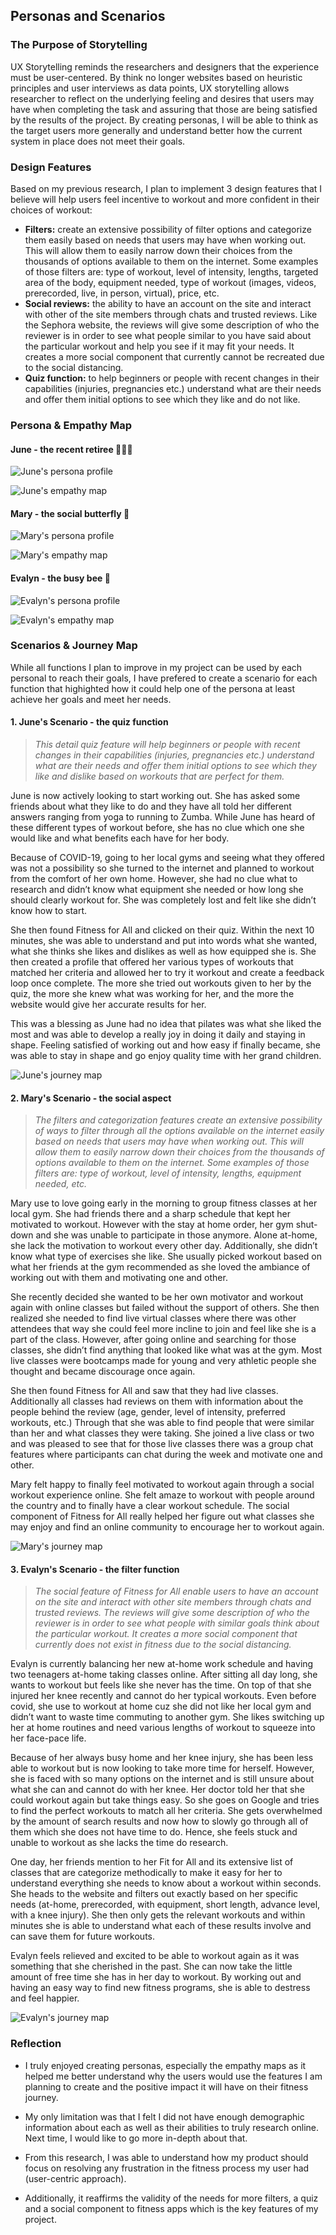 ## Personas and Scenarios

### The Purpose of Storytelling

UX Storytelling reminds the researchers and designers that the experience must be user-centered. By think no longer websites based on heuristic principles and user interviews as data points, UX storytelling allows researcher to reflect on the underlying feeling and desires that users may have when completing the task and assuring that those are being satisfied by the results of the project. By creating personas, I will be able to think as the target users more generally and understand better how the current system in place does not meet their goals.

### Design Features 

Based on my previous research, I plan to implement 3 design features that I believe will help users feel incentive to workout and more confident in their choices of workout: 
* **Filters:** create an extensive possibility of filter options and categorize them easily based on needs that users may have when working out. This will allow them to  easily narrow down their choices from the thousands of options available to them on the internet. Some examples of those filters are: type of workout, level of intensity, lengths, targeted area of the body, equipment needed, type of workout (images, videos, prerecorded, live, in person, virtual), price, etc.
* **Social reviews:** the ability to have an account on the site and interact with other of the site members through chats and trusted reviews. Like the Sephora website, the reviews will give some description of who the reviewer is in order to see what people similar to you have said about the particular workout and help you see if it may fit your needs. It creates a more social component that currently cannot be recreated due to the social distancing. 
* **Quiz function:** to help beginners or people with recent changes in their capabilities (injuries, pregnancies etc.) understand what are their needs and offer them initial options to see which they like and do not like. 

### Persona & Empathy Map

#### June - the recent retiree  :family_woman_girl_boy:
![June's persona profile](./june_p.png)

![June's empathy map](./june_em.png)

#### Mary - the social butterfly  :butterfly: 
![Mary's persona profile](./mary_p.png)

![Mary's empathy map](./mary_em.png)

#### Evalyn - the busy bee  :honeybee: 
![Evalyn's persona profile](./evalyn_p.png)

![Evalyn's empathy map](./evalyn_em.png)

### Scenarios & Journey Map

While all functions I plan to improve in my project can be used by each personal to reach their goals, I have prefered to create a scenario for each function that highighted how it could help one of the persona at least achieve her goals and meet her needs. 

#### 1. June's Scenario - the quiz function

> *This detail quiz feature will help beginners or people with recent changes in their capabilities (injuries, pregnancies etc.) understand what are their needs and offer them initial options to see which they like and dislike based on workouts that are perfect for them.*

June is now actively looking to start working out. She has asked some friends about what they like to do and they have all told her different answers ranging from yoga to running to Zumba. While June has heard of these different types of workout before, she has no clue which one she would like and what benefits each have for her body.

 Because of COVID-19, going to her local gyms and seeing what they offered was not a possibility so she turned to the internet and planned to workout from the comfort of her own home. However, she had no clue what to research and didn’t know what equipment she needed or how long she should clearly workout for. She was completely lost and felt like she didn’t know how to start. 

She then found Fitness for All and clicked on their quiz. Within the next 10 minutes, she was able to understand and put into words what she wanted, what she thinks she likes and dislikes as well as how equipped she is. She then created a profile that offered her various types of workouts that matched her criteria and allowed her to try it workout and create a feedback loop once complete. The more she tried out workouts given to her by the quiz, the more she knew what was working for her, and the more the website would give her accurate results for her. 

This was a blessing as June had no idea that pilates was what she liked the most and was able to develop a really joy in doing it daily and staying in shape. Feeling satisfied of working out and how easy if finally became, she was able to stay in shape and go enjoy quality time with her grand children. 

![June's journey map](./june_j.png)

#### 2. Mary's Scenario - the social aspect

> *The filters and categorization features create an extensive possibility of ways to filter through all the  options available on the internet easily based on needs that users may have when working out. This will allow them to easily narrow down their choices from the thousands of options available to them on the internet. Some examples of those filters are: type of workout, level of intensity, lengths, equipment needed, etc.* 

Mary use to love going early in the morning to group fitness classes at her local gym. She had friends there and a sharp schedule that kept her motivated to workout. However with the stay at home order, her gym shut-down and she was unable to participate in those anymore. Alone at-home, she lack the motivation to workout every other day. Additionally, she didn’t know what type of exercises she like. She usually picked workout based on what her friends at the gym recommended as she loved the ambiance of working out with them and motivating one and other. 

She recently decided she wanted to be her own motivator and workout again with online classes but failed without the support of others. She then realized she needed to find live virtual classes where there was other attendees that way she could feel more incline to join and feel like she is a part of the class. However, after going online and searching for those classes, she didn’t find anything that looked like what was at the gym. Most live classes were bootcamps made for young and very athletic people she thought and became discourage once again. 

She then found Fitness for All and saw that they had live classes. Additionally all classes had reviews on them with information about the people behind the review (age, gender, level of intensity, preferred workouts, etc.) Through that she was able to find people that were similar than her and what classes they were taking. She joined a live class or two and was pleased to see that for those live classes there was a group chat features where participants can chat during the week and motivate one and other. 

Mary felt happy to finally feel motivated to workout again through a social workout experience online. She felt amaze to workout with people around the country and to finally have a clear workout schedule. The social component of Fitness for All really helped her figure out what classes she may enjoy and find an online community to encourage her to workout again. 

![Mary's journey map](./mary_j.png)

#### 3. Evalyn's Scenario - the filter function
 
 > *The social feature of Fitness for All enable users to have an account on the site and interact with other  site members through chats and trusted reviews. The reviews will give some description of who the reviewer is in order to see what people with similar goals think about the particular workout. It creates a more social component that currently does not exist in fitness due to the social distancing.*

 Evalyn is currently balancing her new at-home work schedule and having two teenagers at-home taking classes online. After sitting all day long, she wants to workout but feels like she never has the time. On top of that she injured her knee recently and cannot do her typical workouts. Even before covid, she use to workout at home cuz she did not like her local gym and didn’t want to waste time commuting to another gym. She likes switching up her at home routines and need various lengths of workout to squeeze into her face-pace life. 

Because of her always busy home and her knee injury, she has been less able to workout but is now looking to take more time for herself. However, she is faced with so many options on the internet and is still unsure about what she can and cannot do with her knee. Her doctor told her that she could workout again but take things easy. So she goes on Google and tries to find the perfect workouts to match all her criteria. She gets overwhelmed by the amount of search results and now how to slowly go through all of them which she does not have time to do. Hence, she feels stuck and unable to workout as she lacks the time do research. 

One day, her friends mention to her Fit for All and its extensive list of classes that are categorize methodically to make it easy for her to understand everything she needs to know about a workout within seconds. She heads to the website and filters out exactly based on her specific needs (at-home, prerecorded, with equipment, short length, advance level, with a knee injury). She then only gets the relevant workouts and within minutes she is able to understand what each of these results involve and can save them for future workouts. 

Evalyn feels relieved and excited to be able to workout again as it was something that she cherished in the past. She can now take the little amount of free time she has in her day to workout. By working out and having an easy way to find new fitness programs, she is able to destress and feel happier. 

![Evalyn's journey map](./evalyn_j.png)

### Reflection

* I truly enjoyed creating personas, especially the empathy maps as it helped me better understand why the users would use the features I am planning to create and the positive impact it will have on their fitness journey.

* My only limitation was that I felt I did not have enough demographic information about each as well as their abilities to truly research online. Next time, I would like to go more in-depth about that. 

* From this research, I was able to understand how my product should focus on resolving any frustration in the fitness process my user had (user-centric approach).

* Additionally, it reaffirms the validity of the needs for more filters, a quiz and a social component to fitness apps which is the key features of my project. 
